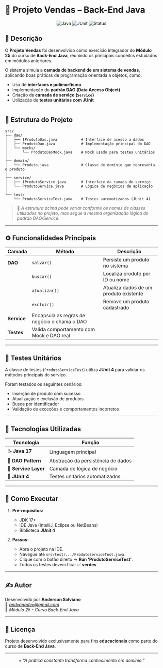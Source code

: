 # 🛒 **Projeto Vendas – Back-End Java**

<div align="center">

![Java](https://img.shields.io/badge/Java-17%2B-orange?style=for-the-badge&logo=openjdk)
![JUnit](https://img.shields.io/badge/Test-JUnit%204-red?style=for-the-badge&logo=java)
![Status](https://img.shields.io/badge/Status-Concluído-brightgreen?style=for-the-badge)

</div>

## 🚀 **Descrição**

O **Projeto Vendas** foi desenvolvido como exercício integrador do **Módulo 25** do curso de **Back-End Java**, reunindo os principais conceitos estudados em módulos anteriores.

O sistema simula a **camada de backend de um sistema de vendas**, aplicando boas práticas de programação orientada a objetos, como:
- Uso de **interfaces e polimorfismo**
- Implementação do **padrão DAO (Data Access Object)**
- Criação de **camada de serviço (`Service`)**
- Utilização de **testes unitários com JUnit**

---

## 🧩 **Estrutura do Projeto**

```
src/
├── dao/
│   ├── IProdutoDao.java           # Interface de acesso a dados
│   ├── ProdutoDao.java            # Implementação principal do DAO
│   └── mocks/
│       └── ProdutoDaoMock.java    # Mock usado para testes unitários
│
├── domain/
│   └── Produto.java               # Classe de domínio que representa o produto
│
├── service/
│   ├── IProdutoService.java       # Interface da camada de serviço
│   └── ProdutoService.java        # Lógica de negócios da aplicação
│
└── test/
    └── ProdutoServiceTest.java    # Testes automatizados (JUnit 4)
```

> 🧱 *A estrutura acima pode variar conforme os nomes de classes utilizados no projeto, mas segue a mesma organização lógica do padrão DAO/Service.*

---

## ⚙️ **Funcionalidades Principais**

| Camada | Método | Descrição |
|--------|---------|-----------|
| **DAO** | `salvar()` | Persiste um produto no sistema |
| | `buscar()` | Localiza produto por ID ou nome |
| | `atualizar()` | Atualiza dados de um produto existente |
| | `excluir()` | Remove um produto cadastrado |
| **Service** | Encapsula as regras de negócio e chama o DAO |
| **Testes** | Valida comportamento com Mock e DAO real |

---

## 🧪 **Testes Unitários**

A classe de testes (`ProdutoServiceTest`) utiliza **JUnit 4** para validar os métodos principais do serviço.

Foram testados os seguintes cenários:
- Inserção de produto com sucesso  
- Atualização e exclusão de produtos  
- Busca por identificador  
- Validação de exceções e comportamentos incorretos  

---

## 🧰 **Tecnologias Utilizadas**

| Tecnologia | Função |
|-------------|--------|
| ☕ **Java 17** | Linguagem principal |
| 🧩 **DAO Pattern** | Abstração da persistência de dados |
| 🧠 **Service Layer** | Camada de lógica de negócio |
| 🧪 **JUnit 4** | Testes unitários automatizados |

---

## 🧭 **Como Executar**

1. **Pré-requisitos:**
   - JDK 17+
   - IDE Java (IntelliJ, Eclipse ou NetBeans)
   - Biblioteca **JUnit 4**

2. **Passos:**
   - Abra o projeto na IDE.
   - Navegue até `src/test/.../ProdutoServiceTest.java`.
   - Clique com o botão direito → **Run 'ProdutoServiceTest'**.
   - Todos os testes devem ficar ✅ **verdes**.

---

## ✍️ **Autor**

Desenvolvido por **Anderson Salviano**  
📧 *andyanodev@gmail.com*  
💼 *Módulo 25 - Curso Back-End Java*

---

## 📄 **Licença**

Projeto desenvolvido exclusivamente para fins **educacionais** como parte do curso de **Back-End Java**.

---

<div align="center">

⭐ *“A prática constante transforma conhecimento em domínio.”*

</div>
